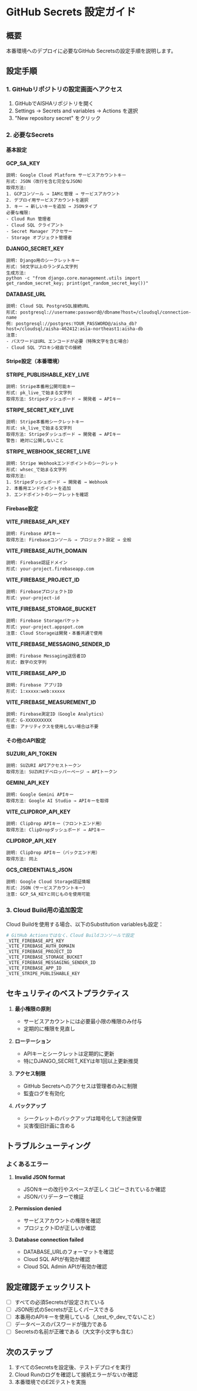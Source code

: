 # GitHub Secrets 設定ガイド

## 概要
本番環境へのデプロイに必要なGitHub Secretsの設定手順を説明します。

## 設定手順

### 1. GitHubリポジトリの設定画面へアクセス
1. GitHubでAISHAリポジトリを開く
2. Settings → Secrets and variables → Actions を選択
3. "New repository secret" をクリック

### 2. 必要なSecrets

#### 基本設定

**GCP_SA_KEY**
```
説明: Google Cloud Platform サービスアカウントキー
形式: JSON（改行を含む完全なJSON）
取得方法:
1. GCPコンソール → IAMと管理 → サービスアカウント
2. デプロイ用サービスアカウントを選択
3. キー → 新しいキーを追加 → JSONタイプ
必要な権限:
- Cloud Run 管理者
- Cloud SQL クライアント
- Secret Manager アクセサー
- Storage オブジェクト管理者
```

**DJANGO_SECRET_KEY**
```
説明: Django用のシークレットキー
形式: 50文字以上のランダム文字列
生成方法:
python -c "from django.core.management.utils import get_random_secret_key; print(get_random_secret_key())"
```

**DATABASE_URL**
```
説明: Cloud SQL PostgreSQL接続URL
形式: postgresql://username:password@/dbname?host=/cloudsql/connection-name
例: postgresql://postgres:YOUR_PASSWORD@/aisha_db?host=/cloudsql/aisha-462412:asia-northeast1:aisha-db
注意: 
- パスワードはURL エンコードが必要（特殊文字を含む場合）
- Cloud SQL プロキシ経由での接続
```

#### Stripe設定（本番環境）

**STRIPE_PUBLISHABLE_KEY_LIVE**
```
説明: Stripe本番用公開可能キー
形式: pk_live_で始まる文字列
取得方法: Stripeダッシュボード → 開発者 → APIキー
```

**STRIPE_SECRET_KEY_LIVE**
```
説明: Stripe本番用シークレットキー
形式: sk_live_で始まる文字列
取得方法: Stripeダッシュボード → 開発者 → APIキー
警告: 絶対に公開しないこと
```

**STRIPE_WEBHOOK_SECRET_LIVE**
```
説明: Stripe Webhookエンドポイントのシークレット
形式: whsec_で始まる文字列
取得方法:
1. Stripeダッシュボード → 開発者 → Webhook
2. 本番用エンドポイントを追加
3. エンドポイントのシークレットを確認
```

#### Firebase設定

**VITE_FIREBASE_API_KEY**
```
説明: Firebase APIキー
取得方法: Firebaseコンソール → プロジェクト設定 → 全般
```

**VITE_FIREBASE_AUTH_DOMAIN**
```
説明: Firebase認証ドメイン
形式: your-project.firebaseapp.com
```

**VITE_FIREBASE_PROJECT_ID**
```
説明: FirebaseプロジェクトID
形式: your-project-id
```

**VITE_FIREBASE_STORAGE_BUCKET**
```
説明: Firebase Storageバケット
形式: your-project.appspot.com
注意: Cloud Storageは開発・本番共通で使用
```

**VITE_FIREBASE_MESSAGING_SENDER_ID**
```
説明: Firebase Messaging送信者ID
形式: 数字の文字列
```

**VITE_FIREBASE_APP_ID**
```
説明: Firebase アプリID
形式: 1:xxxxx:web:xxxxx
```

**VITE_FIREBASE_MEASUREMENT_ID**
```
説明: Firebase測定ID（Google Analytics）
形式: G-XXXXXXXXXX
任意: アナリティクスを使用しない場合は不要
```

#### その他のAPI設定

**SUZURI_API_TOKEN**
```
説明: SUZURI APIアクセストークン
取得方法: SUZURIデベロッパーページ → APIトークン
```

**GEMINI_API_KEY**
```
説明: Google Gemini APIキー
取得方法: Google AI Studio → APIキーを取得
```

**VITE_CLIPDROP_API_KEY**
```
説明: ClipDrop APIキー（フロントエンド用）
取得方法: ClipDropダッシュボード → APIキー
```

**CLIPDROP_API_KEY**
```
説明: ClipDrop APIキー（バックエンド用）
取得方法: 同上
```

**GCS_CREDENTIALS_JSON**
```
説明: Google Cloud Storage認証情報
形式: JSON（サービスアカウントキー）
注意: GCP_SA_KEYと同じものを使用可能
```

### 3. Cloud Build用の追加設定

Cloud Buildを使用する場合、以下のSubstitution variablesも設定：

```bash
# GitHub Actionsではなく、Cloud Buildコンソールで設定
_VITE_FIREBASE_API_KEY
_VITE_FIREBASE_AUTH_DOMAIN
_VITE_FIREBASE_PROJECT_ID
_VITE_FIREBASE_STORAGE_BUCKET
_VITE_FIREBASE_MESSAGING_SENDER_ID
_VITE_FIREBASE_APP_ID
_VITE_STRIPE_PUBLISHABLE_KEY
```

## セキュリティのベストプラクティス

1. **最小権限の原則**
   - サービスアカウントには必要最小限の権限のみ付与
   - 定期的に権限を見直し

2. **ローテーション**
   - APIキーとシークレットは定期的に更新
   - 特にDJANGO_SECRET_KEYは年1回以上更新推奨

3. **アクセス制限**
   - GitHub Secretsへのアクセスは管理者のみに制限
   - 監査ログを有効化

4. **バックアップ**
   - シークレットのバックアップは暗号化して別途保管
   - 災害復旧計画に含める

## トラブルシューティング

### よくあるエラー

1. **Invalid JSON format**
   - JSONキーの改行やスペースが正しくコピーされているか確認
   - JSONバリデーターで検証

2. **Permission denied**
   - サービスアカウントの権限を確認
   - プロジェクトIDが正しいか確認

3. **Database connection failed**
   - DATABASE_URLのフォーマットを確認
   - Cloud SQL APIが有効か確認
   - Cloud SQL Admin APIが有効か確認

## 設定確認チェックリスト

- [ ] すべての必須Secretsが設定されている
- [ ] JSON形式のSecretsが正しくパースできる
- [ ] 本番用のAPIキーを使用している（_test_や_dev_でないこと）
- [ ] データベースのパスワードが強力である
- [ ] Secretsの名前が正確である（大文字小文字も含む）

## 次のステップ

1. すべてのSecretsを設定後、テストデプロイを実行
2. Cloud Runのログを確認して接続エラーがないか確認
3. 本番環境でのE2Eテストを実施